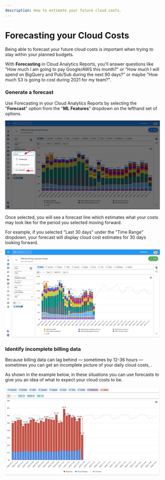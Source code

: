 ```yaml
---
description: How to estimate your future cloud costs.
---
```


# Forecasting your Cloud Costs

Being able to forecast your future cloud costs is important when trying to stay within your planned budgets.

With **Forecasting** in Cloud Analytics Reports, you'll answer questions like "How much I am going to pay Google/AWS this month?" or "How much I will spend on BigQuery and Pub/Sub during the next 90 days?" or maybe "How much S3 is going to cost during 2021 for my team?".

### Generate a forecast

Use Forecasting in your Cloud Analytics Reports by selecting the "**Forecast**" option from the "**ML Features**" dropdown on the lefthand set of options.

![](../.gitbook/assets/forecast-side-menu.jpg)



Once selected, you will see a forecast line which estimates what your costs may look like for the period you selected moving forward. 

For example, if you selected "Last 30 days" under the "Time Range" dropdown, your forecast will display cloud cost estimates for 30 days looking forward.

![](../.gitbook/assets/forecastinreport.jpg)

### 

### Identify incomplete billing data

Because billing data can lag behind — sometimes by 12-36 hours — sometimes you can get an incomplete picture of your daily cloud costs, .

As shown in the example below, in these situations you can use forecasts to give you an idea of what to expect your cloud costs to be.

![](../.gitbook/assets/screen-shot-2020-11-17-at-22.45.09.png)

